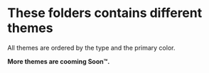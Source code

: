 # These folders contains different themes
All themes are ordered by the type and the primary color.

**More themes are cooming Soon™.**